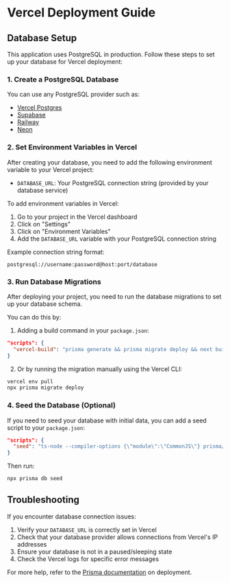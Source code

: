 # Vercel Deployment Guide

## Database Setup

This application uses PostgreSQL in production. Follow these steps to set up your database for Vercel deployment:

### 1. Create a PostgreSQL Database

You can use any PostgreSQL provider such as:
- [Vercel Postgres](https://vercel.com/docs/storage/vercel-postgres)
- [Supabase](https://supabase.com/)
- [Railway](https://railway.app/)
- [Neon](https://neon.tech/)

### 2. Set Environment Variables in Vercel

After creating your database, you need to add the following environment variable to your Vercel project:

- `DATABASE_URL`: Your PostgreSQL connection string (provided by your database service)

To add environment variables in Vercel:
1. Go to your project in the Vercel dashboard
2. Click on "Settings"
3. Click on "Environment Variables"
4. Add the `DATABASE_URL` variable with your PostgreSQL connection string

Example connection string format:
```
postgresql://username:password@host:port/database
```

### 3. Run Database Migrations

After deploying your project, you need to run the database migrations to set up your database schema.

You can do this by:

1. Adding a build command in your `package.json`:

```json
"scripts": {
  "vercel-build": "prisma generate && prisma migrate deploy && next build"
}
```

2. Or by running the migration manually using the Vercel CLI:

```bash
vercel env pull
npx prisma migrate deploy
```

### 4. Seed the Database (Optional)

If you need to seed your database with initial data, you can add a seed script to your `package.json`:

```json
"scripts": {
  "seed": "ts-node --compiler-options {\"module\":\"CommonJS\"} prisma/seed.ts"
}
```

Then run:

```bash
npx prisma db seed
```

## Troubleshooting

If you encounter database connection issues:

1. Verify your `DATABASE_URL` is correctly set in Vercel
2. Check that your database provider allows connections from Vercel's IP addresses
3. Ensure your database is not in a paused/sleeping state
4. Check the Vercel logs for specific error messages

For more help, refer to the [Prisma documentation](https://www.prisma.io/docs/guides/deployment/deployment) on deployment. 